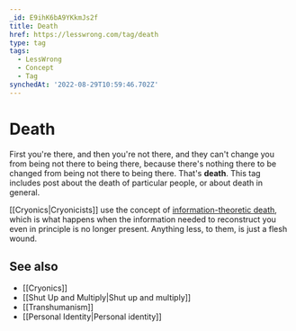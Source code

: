 ```yaml
---
_id: E9ihK6bA9YKkmJs2f
title: Death
href: https://lesswrong.com/tag/death
type: tag
tags:
  - LessWrong
  - Concept
  - Tag
synchedAt: '2022-08-29T10:59:46.702Z'
---
```

# Death

First you're there, and then you're not there, and they can't change you from being not there to being there, because there's nothing there to be changed from being not there to being there. That's **death**. This tag includes post about the death of particular people, or about death in general.

[[Cryonics|Cryonicists]] use the concept of [information-theoretic death](https://en.wikipedia.org/wiki/information-theoretic_death), which is what happens when the information needed to reconstruct you even in principle is no longer present. Anything less, to them, is just a flesh wound.

## See also

- [[Cryonics]]
- [[Shut Up and Multiply|Shut up and multiply]]
- [[Transhumanism]]
- [[Personal Identity|Personal identity]]